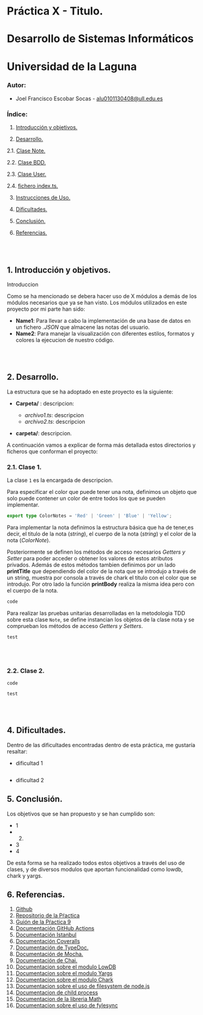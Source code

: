 # Práctica X - Titulo.
# Desarrollo de Sistemas Informáticos
# Universidad de la Laguna

### Autor:  
  * Joel Francisco Escobar Socas - alu0101130408@ull.edu.es


### Índice:

1. [Introducción y objetivos.](#id1)

2. [Desarrollo.](#id2)
      
  2.1. [Clase Note.](#id21)

  2.2. [Clase BDD.](#id22)

  2.3. [Clase User.](#id23)

  2.4. [fichero index.ts.](#id24)

3. [Instrucciones de Uso.](#id3)

4. [Dificultades.](#id4)

5. [Conclusión.](#id5)

6. [Referencias.](#id6)

<br/><br/>

## 1. Introducción y objetivos. <a name="id1"></a>

Introduccion

Como se ha mencionado se debera hacer uso de X módulos a demás de los módulos necesarios que ya se han visto. Los módulos utilizados en este proyecto por mi parte han sido:

* **Name1**: Para llevar a cabo la implementación de una base de datos en un fichero *.JSON* que almacene las notas del usuario.
* **Name2**: Para manejar la visualización con diferentes estilos, formatos y colores la ejecucion de nuestro código.

<br/><br/>

## 2. Desarrollo. <a name="id2"></a>

La estructura que se ha adoptado en este proyecto es la siguiente:

* **Carpeta/** : descripcion:
  * *archivo1.ts*: descripcion
  * *archivo2.ts*: descripcion

* **carpeta/**: descripcion.

A continuación vamos a explicar de forma más detallada estos directorios y ficheros que conforman el proyecto:

### 2.1. Clase 1. <a name="id21"></a>

La clase `1` es la encargada de descripcion.

Para especificar el color que puede tener una nota, definimos un objeto que solo puede contener un color de entre todos los que se pueden implementar.

```TypeScript
export type ColorNotes = 'Red' | 'Green' | 'Blue' | 'Yellow';
```
Para implementar la nota definimos la estructura básica que ha de tener,es decir, el titulo de la nota (*string*), el cuerpo de la nota (*string*) y el color de la nota (*ColorNote*).

Posteriormente se definen los métodos de acceso necesarios *Getters y Setter* para poder acceder o obtener los valores de estos atributos privados. Además de estos métodos tambien definimos por un lado **printTitle** que dependiendo del color de la nota que se introdujo a través de un string, muestra por consola a través de chark el titulo con el color que se introdujo. Por otro lado la función **printBody** realiza la misma idea pero con el cuerpo de la nota.

```TypeScript
code
```
Para realizar las pruebas unitarias desarrolladas en la metodologia TDD sobre esta clase `Note`, se define instancian los objetos de la clase nota y se comprueban los métodos de acceso *Getters y Setters*.

```TypeScript
test
```
<br/><br/>

### 2.2. Clase 2. <a name="id22"></a>

```
code
```


```
test
```

<br/><br/>


## 4. Dificultades. <a name="id4"></a>

Dentro de las dificultades encontradas dentro de esta práctica, me gustaría resaltar:

* dificultad 1
```

```

* dificultad 2

## 5. Conclusión. <a name="id5"></a>

Los objetivos que se han propuesto y se han cumplido son:

* 1
* 2.
* 3
* 4


De esta forma se ha realizado todos estos objetivos a través del uso de clases, y de diversos modulos que aportan funcionalidad como lowdb, chark y yargs.

## 6. Referencias. <a name="id6"></a>
1. [Github](http://github.com)
2. [Repositorio de la Pŕactica](https://github.com/ULL-ESIT-INF-DSI-2122/ull-esit-inf-dsi-21-22-prct09-filesystem-notes-app-alu0101130408.git)
3. [Guión de la Pŕactica 9](https://ull-esit-inf-dsi-2122.github.io/prct09-filesystem-notes-app/)
4. [Documentación GitHub Actions](https://docs.github.com/en/actions)
5. [Documentación Istanbul](https://istanbul.js.org/)
6. [Documentación Coveralls](https://coveralls.io/)
7. [Documentación de TypeDoc.](https://typedoc.org/)
8. [Documentación de Mocha.](https://mochajs.org/)
9. [Documentación de Chai.](https://www.chaijs.com/)
10. [Documentacion sobre el modulo LowDB](https://www.npmjs.com/package/lowdb)
11. [Documentacion sobre el modulo Yargs](https://www.npmjs.com/package/yargs)
12. [Documentacion sobre el modulo Chark](https://www.npmjs.com/package/chalk)
13. [Documentacion sobre el uso de filesystem de node.js](https://nodejs.org/dist/latest-v17.x/docs/api/fs.html#synchronous-api)
14. [Documentacion de child process](https://nodejs.org/api/child_process.html)
15. [Documentacion de la libreria Math](https://developer.mozilla.org/es/docs/Web/JavaScript/Reference/Global_Objects/Math/random)
16. [Documentacion sobre el uso de fylesync](https://www.geeksforgeeks.org/node-js-fs-readdirsync-method/)
